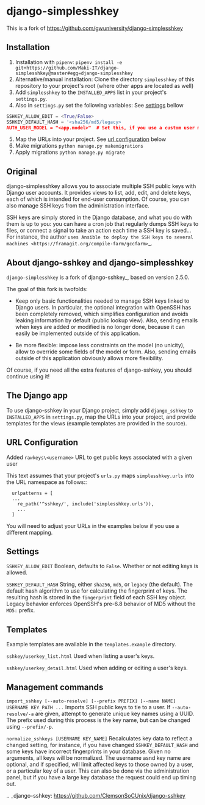 # django-simplesshkey

This is a fork of https://github.com/gwuniversity/django-simplesshkey


## Installation
1. Installation with `pipenv`: 
  `pipenv install -e git+https://github.com/Maki-IT/django-simplesshkey@master#egg=django-simplesshkey`
2. Alternative/manual installation: 
  Clone the directory `simplesshkey` of this repository to your project's root (where other apps are located as well)
3. Add `simplesshkey` to the `INSTALLED_APPS` list in your project's `settings.py`.
4. Also in `settings.py` set the following variables:
   See [settings](settings) bellow
  ``` python
  SSHKEY_ALLOW_EDIT = <True/False>
  SSHKEY_DEFAULT_HASH = '<sha256/md5/legacy>
  AUTH_USER_MODEL = "<app.model>"  # Set this, if you use a custom user model 
  ```
5. Map the URLs into your project. See [url configuration](#url-configuration) below
6. Make migrations `python manage.py makemigrations`
7. Apply migrations `python manage.py migrate`

## Original

django-simplesshkey allows you to associate multiple SSH public keys with Django
user accounts.  It provides views to list, add, edit, and delete keys, each of
which is intended for end-user consumption.  Of course, you can also manage SSH keys
from the administration interface.

SSH keys are simply stored in the Django database, and what you do with them is
up to you: you can have a cron job that regularly dumps SSH keys to files, or
connect a signal to take an action each time a SSH key is saved...
For instance, the author `uses Ansible to deploy the SSH keys to several machines
<https://framagit.org/compile-farm/gccfarm>`_.


## About django-sshkey and django-simplesshkey

`django-simplesshkey` is a fork of django-sshkey_, based on version 2.5.0.

The goal of this fork is twofolds:

* Keep only basic functionalities needed to manage SSH keys linked to Django
  users.  In particular, the optional integration with OpenSSH has been
  completely removed, which simplifies configuration and avoids leaking
  information by default (public lookup view).  Also, sending emails when
  keys are added or modified is no longer done, because it can easily be
  implemented outside of this application.

* Be more flexible: impose less constraints on the model (no unicity),
  allow to override some fields of the model or form.  Also, sending emails
  outside of this application obviously allows more flexibility.

Of course, if you need all the extra features of django-sshkey, you should
continue using it!


## The Django app

To use django-sshkey in your Django project, simply add ``django_sshkey`` to
``INSTALLED_APPS`` in ``settings.py``, map the URLs into your project, and
provide templates for the views (example templates are provided in the source).


## URL Configuration

Added ``rawkeys\<username>`` URL to get public keys associated with a given user

This text assumes that your project's ``urls.py`` maps ``simplesshkey.urls``
into the URL namespace as follows::

```
  urlpatterns = [
  ...
    re_path('^sshkey/', include('simplesshkey.urls')),
    ...
  ]
```

You will need to adjust your URLs in the examples below if you use a different
mapping.


## Settings

``SSHKEY_ALLOW_EDIT``
  Boolean, defaults to ``False``.  Whether or not editing keys is allowed.

``SSHKEY_DEFAULT_HASH``
  String, either ``sha256``, ``md5``, or ``legacy`` (the default).  The default
  hash algorithm to use for calculating the fingerprint of keys.  The resulting
  hash is stored in the ``fingerprint`` field of each SSH key object.
  Legacy behavior enforces OpenSSH's pre-6.8 behavior of MD5 without the ``MD5:``
  prefix.


## Templates

Example templates are available in the ``templates.example`` directory.

``sshkey/userkey_list.html``
  Used when listing a user's keys.

``sshkey/userkey_detail.html``
  Used when adding or editing a user's keys.


## Management commands

``import_sshkey [--auto-resolve] [--prefix PREFIX] [--name NAME] USERNAME KEY_PATH ...``
  Imports SSH public keys to tie to a user. If ``--auto-resolve/-a`` are given,
  attempt to generate unique key names using a UUID. The prefix used during
  this process is the key name, but can be changed using ``--prefix/-p``.

``normalize_sshkeys [USERNAME KEY_NAME]``
  Recalculates key data to reflect a changed setting, for instance, if you have
  changed ``SSHKEY_DEFAULT_HASH`` and some keys have incorrect fingerprints in
  your database. Given no arguments, all keys will be normalized. The username
  asnd key name are optional, and if specified, will limit affected keys to
  those owned by a user, or a particular key of a user.  This can also be done
  via the administration panel, but if you have a large key database the
  request could end up timing out.


.. _django-sshkey: https://github.com/ClemsonSoCUnix/django-sshkey
